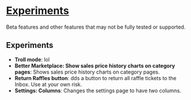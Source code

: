 # [Experiments](https://www.mousehuntgame.com/preferences.php?tab=mousehunt-improved-settings#mousehunt-improved-settings-beta-experiments)

Beta features and other features that may not be fully tested or supported.

## Experiments

- **Troll mode**: lol
- **Better Marketplace: Show sales price history charts on category pages**: Shows sales price history charts on category pages.
- **Return Raffles button**: dds a button to return all raffle tickets to the Inbox. Use at your own risk.
- **Settings: Columns**: Changes the settings page to have two columns.
